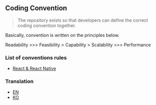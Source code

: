## Coding Convention

> The repository exists so that developers can define the correct coding convention together.

Basically, convention is written on the principles below.

Readability >>> Feasibility > Capability > Scalability >>> Performance


### List of conventions rules

- [React & React Native](./docs/REACT.md)


### Translation

- [EN]()
- [KO]()
